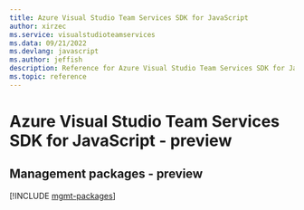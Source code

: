 ```yaml
---
title: Azure Visual Studio Team Services SDK for JavaScript
author: xirzec
ms.service: visualstudioteamservices
ms.data: 09/21/2022
ms.devlang: javascript
ms.author: jeffish
description: Reference for Azure Visual Studio Team Services SDK for JavaScript
ms.topic: reference
---
```

# Azure Visual Studio Team Services SDK for JavaScript - preview

## Management packages - preview
[!INCLUDE [mgmt-packages](visual-studio-team-services-mgmt-index.md)]